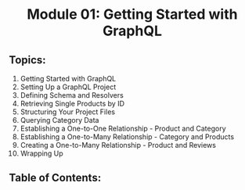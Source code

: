 <h1 align='center'>Module 01: Getting Started with GraphQL</h1>

## Topics:

1. Getting Started with GraphQL
2. Setting Up a GraphQL Project
3. Defining Schema and Resolvers
4. Retrieving Single Products by ID
5. Structuring Your Project Files
6. Querying Category Data
7. Establishing a One-to-One Relationship - Product and Category
8. Establishing a One-to-Many Relationship - Category and Products
9. Creating a One-to-Many Relationship - Product and Reviews
10. Wrapping Up

## Table of Contents:

